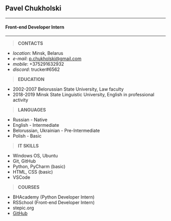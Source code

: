## Pavel Chukholski

---

#### Front-end Developer Intern

---

> __CONTACTS__
* _location_: Minsk, Belarus
* _e-mail_: p.chukholski@gmail.com
* _mobile_: +375291632932
* _discord_: trucker#6562

> __EDUCATION__
* 2002-2007 Belorussian State University, Law faculty
* 2018-2019 Minsk State Linguistic University, English in professional activity

> __LANGUAGES__
* Russian - Native
* English - Intermediate
* Belorussian, Ukrainian - Pre-Intermediate
* Polish - Basic

> __IT SKILLS__
* Windows OS, Ubuntu
* Git, GitHub
* Python, PyCharm (basic)
* HTML, CSS (basic)
* VSCode

> __COURSES__
* BHAcademy (Python Developer Intern) 
* RSSchool (Front-end Developer Intern)
* stepic.org
* [GitHub](https://github.com/PavelChukholski/rsschool-cv.git)

